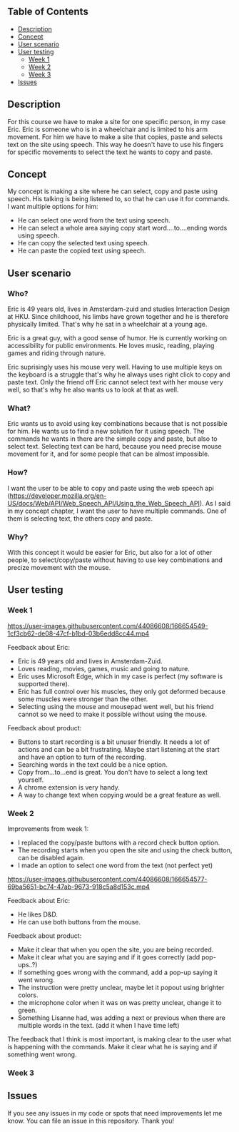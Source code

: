 ## Table of Contents
- [Description](#description)
- [Concept](#concept)
- [User scenario](#User)
- [User testing](#Testing)
  - [Week 1](#1)
  - [Week 2](#2)
  - [Week 3](#3)
- [Issues](#Issues)

## Description
For this course we have to make a site for one specific person, in my case Eric. Eric is someone who is in a wheelchair and is limited to his arm movement. For him we have to make a site that copies, paste and selects text on the site using speech. This way he doesn't have to use his fingers for specific movements to select the text he wants to copy and paste. 

## Concept
My concept is making a site where he can select, copy and paste using speech. His talking is being listened to, so that he can use it for commands. I want multiple options for him:
- He can select one word from the text using speech.
- He can select a whole area saying copy start word....to....ending words using speech.
- He can copy the selected text using speech.
- He can paste the copied text using speech.

## User scenario <a name="User">
### Who?
Eric is 49 years old, lives in Amsterdam-zuid and studies Interaction Design at HKU. Since childhood, his limbs have grown together and he is therefore physically limited. That's why he sat in a wheelchair at a young age. 

Eric is a great guy, with a good sense of humor. He is currently working on accessibility for public environments. He loves music, reading, playing games and riding through nature. 

Eric suprisingly uses his mouse very well. Having to use multiple keys on the keyboard is a struggle that's why he always uses right click to copy and paste text. Only the friend off Eric cannot select text with her mouse very well, so that's why he also wants us to look at that as well. 

### What?
Eric wants us to avoid using key combinations because that is not possible for him. He wants us to find a new solution for it using speech. The commands he wants in there are the simple copy and paste, but also to select text. Selecting text can be hard, because you need precise mouse movement for it, and for some people that can be almost impossible. 

### How?
I want the user to be able to copy and paste using the web speech api (https://developer.mozilla.org/en-US/docs/Web/API/Web_Speech_API/Using_the_Web_Speech_API).
As I said in my concept chapter, I want the user to have multiple commands. One of them is selecting text, the others copy and paste. 

### Why?
With this concept it would be easier for Eric, but also for a lot of other people, to select/copy/paste without having to use key combinations and precize movement with the mouse. 

## User testing <a name="Testing">
  
### Week 1 <a name="1">

https://user-images.githubusercontent.com/44086608/166654549-1cf3cb62-de08-47cf-b1bd-03b6edd8cc44.mp4
  
Feedback about Eric:
  - Eric is 49 years old and lives in Amsterdam-Zuid.
  - Loves reading, movies, games, music and going to nature.
  - Eric uses Microsoft Edge, which in my case is perfect (my software is supported there).
  - Eric has full control over his muscles, they only got deformed because some muscles were stronger than the other. 
  - Selecting using the mouse and mousepad went well, but his friend cannot so we need to make it possible without using the mouse. 
  

Feedback about product:
  - Buttons to start recording is a bit unuser friendly. It needs a lot of actions and can be a bit frustrating. Maybe start listening at the start and have an option to turn of the recording. 
 - Searching words in the text could be a nice option.
  - Copy from...to...end is great. You don't have to select a long text yourself. 
  - A chrome extension is very handy. 
  - A way to change text when copying would be a great feature as well. 

### Week 2 <a name="2">
  
Improvements from week 1:
  - I replaced the copy/paste buttons with a record check button option. 
  - The recording starts when you open the site and using the check button, can be disabled again.
  - I made an option to select one word from the text (not perfect yet)
   
https://user-images.githubusercontent.com/44086608/166654577-69ba5651-bc74-47ab-9673-918c5a8d153c.mp4

Feedback about Eric:
  - He likes D&D.
  - He can use both buttons from the mouse.

Feedback about product:
  - Make it clear that when you open the site, you are being recorded. 
  - Make it clear what you are saying and if it goes correctly (add pop-ups..?)
  - If something goes wrong with the command, add a pop-up saying it went wrong. 
  - The instruction were pretty unclear, maybe let it popout using brighter colors. 
  - the microphone color when it was on was pretty unclear, change it to green. 
  - Something Lisanne had, was adding a next or previous when there are multiple words in the text. (add it when I have time left)

The feedback that I think is most important, is making clear to the user what is happening with the commands. Make it clear what he is saying and if something went wrong. 

### Week 3 <a name="3">
  
  
  
  
  
  
## Issues <a name="Issues">
If you see any issues in my code or spots that need improvements let me know. You can file an issue in this repository. Thank you!






